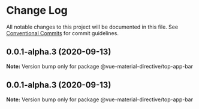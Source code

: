# Change Log

All notable changes to this project will be documented in this file.
See [Conventional Commits](https://conventionalcommits.org) for commit guidelines.

## 0.0.1-alpha.3 (2020-09-13)

**Note:** Version bump only for package @vue-material-directive/top-app-bar





## 0.0.1-alpha.3 (2020-09-13)

**Note:** Version bump only for package @vue-material-directive/top-app-bar

